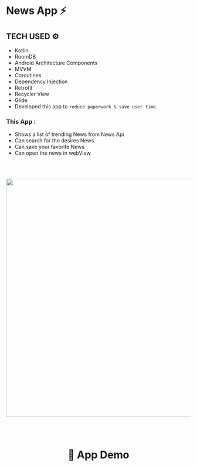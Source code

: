 # News App ⚡

## TECH USED ⚙
 - Kotlin
 - RoomDB
 - Android Architecture Components 
 - MVVM
 - Coroutines
 - Dependency Injection
 - Retrofit
 - Recycler View
 - Glide
 - Developed this app to ```reduce paperwork & save user time```.
 
### This App : 
  - Shows a list of trending News from News Api
  - Can search for the desires News.
  - Can save your favorite News
  - Can open the news in webView.
  
  <br><br>
  
  <img width=650 src="https://user-images.githubusercontent.com/94545831/184167042-c5fd862b-149b-45de-ae2c-d29799b3c007.png">


  <br><br>
  
<h1 align="center">📸 App Demo</h1>
  



  
  <br>
